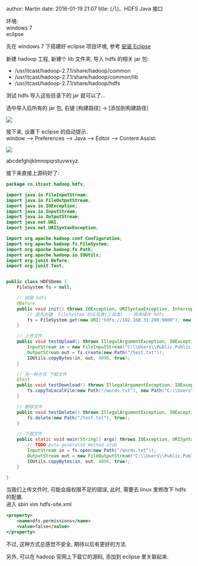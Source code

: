 author: Martin
date: 2016-01-19 21:07
title: (八)、HDFS Java 接口

环境:<br>windows 7<br>eclipse

先在 windows 7 下搭建好 eclipse 项目环境, 参考 [安装 Eclipse](http://www.smallcpp.cn/'%E5%9B%9B-%E5%AE%89%E8%A3%85-eclipse'.html)

新建 hadoop 工程, 新建个 lib 文件夹, 导入 hdfs 的相关 jar 包:

- /usr/itcast/hadoop-2.7.1/share/hadoop/common
- /usr/itcast/hadoop-2.7.1/share/hadoop/common/lib
- /usr/itcast/hadoop-2.7.1/share/hadoop/hdfs

测试 hdfs 导入这些目录下的 jar 就可以了…

选中导入后所有的 jar 包, 右键 [构建路径] -> [添加到构建路径]

![](http://i59.tinypic.com/2m43bex.jpg)

接下来, 设置下 eclipse 的自动提示.<br>window –> Preferences –> Java –> Editor –> Content Assist:

![](http://i60.tinypic.com/1zoj2no.jpg)

abcdefghijklmnopqrstuvwxyz.

接下来直接上源码好了:
```java
package cn.itcast.hadoop.hdfs;

import java.io.FileInputStream;
import java.io.FileOutputStream;
import java.io.IOException;
import java.io.InputStream;
import java.io.OutputStream;
import java.net.URI;
import java.net.URISyntaxException;

import org.apache.hadoop.conf.Configuration;
import org.apache.hadoop.fs.FileSystem;
import org.apache.hadoop.fs.Path;
import org.apache.hadoop.io.IOUtils;
import org.junit.Before;
import org.junit.Test;


public class HDFSDemo {
    FileSystem fs = null;

    // 链接 hdfs
    @Before
    public void init() throws IOException, URISyntaxException, InterruptedException {
        // 首先创建  FileSystem 的实现类(工具类) -- 用来操作 hdfs
        fs = FileSystem.get(new URI("hdfs://192.168.31.200:9000"), new Configuration());
    }

    // 上传文件
    public void testUpload() throws IllegalArgumentException, IOException {
        InputStream in = new FileInputStream("C:\\Users\\Public.Public-PC\\Desktop\\test.txt");
        OutputStream out = fs.create(new Path("/test.txt"));
        IOUtils.copyBytes(in, out, 4096, true);
    }

    // 另一种方式 下载文件
    @Test
    public void testDownload() throws IllegalArgumentException, IOException {
        fs.copyToLocalFile(new Path("/words.txt"), new Path("C:\\Users\\Public.Public-PC\\Desktop\\words.txt"));
    }

    // 删除文件
    public void testDelete() throws IllegalArgumentException, IOException {
        fs.delete(new Path("/test.txt"), true);
    }

    // 下载文件
    public static void main(String[] args) throws IOException, URISyntaxException {
        // TODO Auto-generated method stub
        InputStream in = fs.open(new Path("/words.txt"));
        OutputStream out = new FileOutputStream("C:\\Users\\Public.Public-PC\\Desktop\\words.txt");
        IOUtils.copyBytes(in, out, 4096, true);
    }

}
```

当我们上传文件时, 可能会报权限不足的错误, 此时, 需要去 linux 里修改下 hdfs 的配置.<br>进入 sbin vim hdfs-site.xml
```xml
<property>
    <name>dfs.permissions</name>
    <value>false</value>
</property>
```
不过, 这种方式总感觉不安全, 期待以后有更好的方法.

另外, 可以在 hadoop 官网上下载它的源码, 添加到 eclipse 里关联起来.
